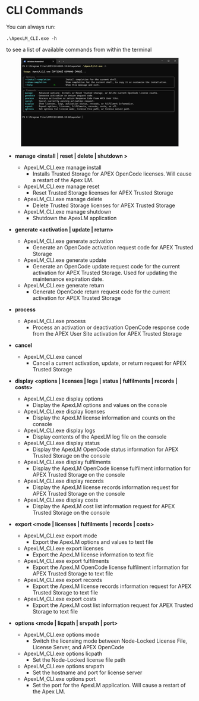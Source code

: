 # CLI Commands

You can always run:

```
.\ApexLM_CLI.exe -h
```

to see a list of available commands from within the terminal

<figure><img src="../.gitbook/assets/ApexLM_CLI.exe -h.png" alt=""><figcaption></figcaption></figure>

* **manage \<install | reset | delete | shutdown >**
  * ApexLM\_CLI.exe manage install
    * Installs Trusted Storage for APEX OpenCode licenses. Will cause a restart of the Apex LM.
  * ApexLM\_CLI.exe manage reset
    * Reset Trusted Storage licenses for APEX Trusted Storage
  * ApexLM\_CLI.exe manage delete
    * Delete Trusted Storage licenses for APEX Trusted Storage
  * ApexLM\_CLI.exe manage shutdown
    * Shutdown the ApexLM application



* **generate \<activation | update | return>**
  * ApexLM\_CLI.exe generate activation
    * Generate an OpenCode activation request code for APEX Trusted Storage
  * ApexLM\_CLI.exe generate update
    * Generate an OpenCode update request code for the current activation for APEX Trusted Storage. Used for updating the maintenance expiration date.
  * ApexLM\_CLI.exe generate return
    * Generate OpenCode return request code for the current activation for APEX Trusted Storage



* **process**
  * ApexLM\_CLI.exe process
    * Process an activation or deactivation OpenCode response code from the APEX User Site activation for APEX Trusted Storage



* **cancel**
  * ApexLM\_CLI.exe cancel
    * Cancel a current activation, update, or return request for APEX Trusted Storage



* **display \<options | licenses | logs | status | fulfilments | records | costs>**
  * ApexLM\_CLI.exe display options
    * Display the ApexLM options and values on the console
  * ApexLM\_CLI.exe display licenses
    * Display the ApexLM license information and counts on the console
  * ApexLM\_CLI.exe display logs
    * Display contents of the ApexLM log file on the console
  * ApexLM\_CLI.exe display status
    * Display the ApexLM OpenCode status information for APEX Trusted Storage on the console
  * ApexLM\_CLI.exe display fulfilments
    * Display the ApexLM OpenCode license fulfilment information for APEX Trusted Storage on the console
  * ApexLM\_CLI.exe display records
    * Display the ApexLM license records information request for APEX Trusted Storage on the console
  * ApexLM\_CLI.exe display costs
    * Display the ApexLM cost list information request for APEX Trusted Storage on the console



* **export \<mode | licenses | fulfilments | records | costs>**
  * ApexLM\_CLI.exe export mode
    * Export the ApexLM options and values to text file
  * ApexLM\_CLI.exe export licenses
    * Export the ApexLM license information to text file
  * ApexLM\_CLI.exe export fulfilments
    * Export the ApexLM OpenCode license fulfilment information for APEX Trusted Storage to text file
  * ApexLM\_CLI.exe export records
    * Export the ApexLM license records information request for APEX Trusted Storage to text file
  * ApexLM\_CLI.exe export costs
    * Export the ApexLM cost list information request for APEX Trusted Storage to text file



* **options \<mode | licpath | srvpath | port>**
  * ApexLM\_CLI.exe options mode
    * Switch the licensing mode between Node-Locked License File, License Server, and APEX OpenCode
  * ApexLM\_CLI.exe options licpath
    * Set the Node-Locked license file path
  * ApexLM\_CLI.exe options srvpath
    * Set the hostname and port for license server
  * ApexLM\_CLI.exe options port
    * Set the port for the ApexLM application. Will cause a restart of the Apex LM.
